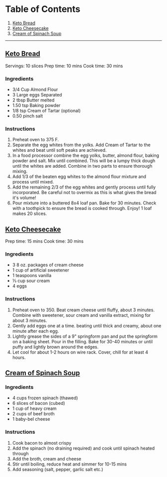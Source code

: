 # Table of Contents
1. [Keto Bread](#keto-bread)
2. [Keto Cheesecake](#keto-cheesecake)
3. [Cream of Spinach Soup](#cream-of-spinach-soup)

--- 

## [Keto Bread](http://ketoconnect.net/recipe/best-keto-bread/) 
Servings: 10 slices	Prep time: 10 mins	Cook time: 30 mins	
### Ingredients
- 3/4 Cup Almond Flour 
- 3 Large eggs Separated
- 2 tbsp Butter melted
- 1.50 tsp Baking powder
- 1/8 tsp Cream of Tartar (optional)
- 0.50 pinch salt

### Instructions
1. Preheat oven to 375 F.
2. Separate the egg whites from the yolks. Add Cream of Tartar to the whites and beat until soft peaks are achieved.
3. In a food processor combine the egg yolks, butter, almond flour, baking powder and salt. Mix until combined. This will be a lumpy thick dough until the whites are added. Combine in two parts to ensure thorough mixing.
4. Add 1/3 of the beaten egg whites to the almond flour mixture and process until mixed.
5. Add the remaining 2/3 of the egg whites and gently process until fully incorporated. Be careful not to overmix as this is what gives the bread it's volume!
6. Pour mixture into a buttered 8x4 loaf pan. Bake for 30 minutes. Check with a toothpick to ensure the bread is cooked through. Enjoy! 1 loaf makes 20 slices.

## [Keto Cheesecake](http://the-lowcarb-diet.com/keto-cheesecake/)
Prep time: 15 mins	Cook time: 30 mins

### Ingredients
- 3 8 oz. packages of cream cheese
- 1 cup of artificial sweetener
- 1 teaspoons vanilla
- ⅓ cup sour cream
- 4 eggs

### Instructions
1. Preheat oven to 350. Beat cream cheese until fluffy, about 3 minutes. Combine with sweetener, sour cream and vanilla extract, mixing for about 3 minutes.
2. Gently add eggs one at a time. beating until thick and creamy, about one minute after each egg.
3. Lightly grease the sides of a 9" springform pan and put the springform on a baking sheet. Pour in the filling. Bake for 30-40 minutes or until puffy and lightly brown around the edges.
4. Let cool for about 1-2 hours on wire rack. Cover, chill for at least 4 hours.

## [Cream of Spinach Soup](https://www.reddit.com/r/ketorecipes/comments/5pidkb/spinachbaconcream_soup/)

### Ingredients
- 4 cups frozen spinach (thawed)
- 6 slices of bacon (cubed)
- 1 cup of heavy cream
- 2 cups of beef broth
- 1 baby-bel cheese 

### Instructions
1. Cook bacon to almost crispy
2. Add the spinach (no draining required) and cook until spinach heated through 
3. Add the broth, cream and cheese
4. Stir until boiling, reduce heat and simmer for 10-15 mins 
5. Add seasoning (salt, pepper, garlic salt etc.)
